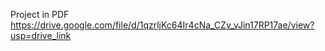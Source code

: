 Project in PDF
https://drive.google.com/file/d/1qzrljKc64Ir4cNa_CZv_vJin17RP17ae/view?usp=drive_link
